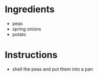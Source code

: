 # Ingredients
- peas
- spring onions
- potato
# Instructions
- shell the peas and put them into a pan
